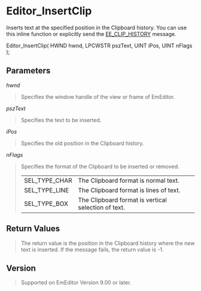 # Editor\_InsertClip

Inserts text at the specified position in the Clipboard history. You can use this inline function or explicitly send the [EE\_CLIP\_HISTORY](../message/ee_clip_history)
message.

Editor\_InsertClip( HWND hwnd, LPCWSTR pszText, UINT iPos, UINT nFlags );

## Parameters

_hwnd_

> Specifies the window handle of the view or frame of EmEditor.

_pszText_

> Specifies the text to be inserted.

_iPos_

> Specifies the old position in the Clipboard history.

_nFlags_

> Specifies the format of the Clipboard to be inserted or removed.
>
> |     |     |
> | --- | --- |
> | SEL\_TYPE\_CHAR | The Clipboard format is normal text. |
> | SEL\_TYPE\_LINE | The Clipboard format is lines of text. |
> | SEL\_TYPE\_BOX | The Clipboard format is vertical selection of text. |

## Return Values

> The return value is the position in the Clipboard history where the new text is inserted. If the message fails, the return value is -1.

## Version

> Supported on EmEditor Version 9.00 or later.
